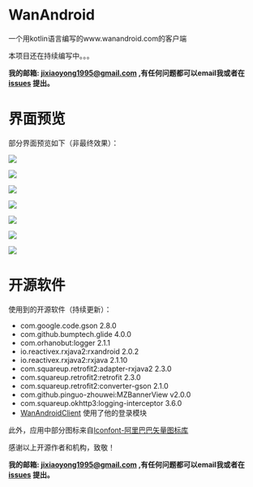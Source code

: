 # WanAndroid
一个用kotlin语言编写的www.wanandroid.com的客户端

本项目还在持续编写中。。。

**我的邮箱: jixiaoyong1995@gmail.com ,有任何问题都可以email我或者在[issues](https://github.com/jixiaoyong/WanAndroid/issues) 提出。**

# 界面预览

部分界面预览如下（非最终效果）：

![](https://github.com/jixiaoyong/WanAndroid/blob/master/images/WanAndroidIndexPost.png?raw=true)

![](https://github.com/jixiaoyong/WanAndroid/blob/master/images/WanAndroidIndexFavorite.png?raw=true)



![](https://github.com/jixiaoyong/WanAndroid/blob/master/images/WanAndroidDiscoverTree.png?raw=true)

![](https://github.com/jixiaoyong/WanAndroid/blob/master/images/WanAndroidDiscoverProjects.png?raw=true)



![](https://github.com/jixiaoyong/WanAndroid/blob/master/images/WanAndroidDiscoverNavi.png?raw=true)



![](https://github.com/jixiaoyong/WanAndroid/blob/master/images/WanAndroidDiscoverTree.png?raw=true)



![](https://github.com/jixiaoyong/WanAndroid/blob/master/images/WanAndroidAbout.png?raw=true)



# 开源软件

使用到的开源软件（持续更新）：

* com.google.code.gson 2.8.0
* com.github.bumptech.glide 4.0.0
* com.orhanobut:logger 2.1.1
* io.reactivex.rxjava2:rxandroid 2.0.2
* io.reactivex.rxjava2:rxjava 2.1.10
* com.squareup.retrofit2:adapter-rxjava2 2.3.0
* com.squareup.retrofit2:retrofit 2.3.0
* com.squareup.retrofit2:converter-gson 2.1.0
* com.github.pinguo-zhouwei:MZBannerView v2.0.0
* com.squareup.okhttp3:logging-interceptor 3.6.0
* [WanAndroidClient](https://github.com/wangzailfm/WanAndroidClient) 使用了他的登录模块

此外，应用中部分图标来自[Iconfont-阿里巴巴矢量图标库](http://www.iconfont.cn/)

感谢以上开源作者和机构，致敬！



**我的邮箱: jixiaoyong1995@gmail.com ,有任何问题都可以email我或者在[issues](https://github.com/jixiaoyong/WanAndroid/issues) 提出。**